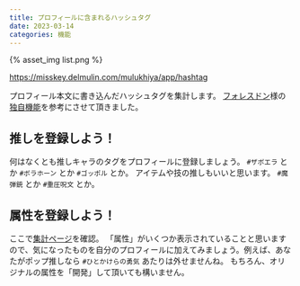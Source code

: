 ```yaml
---
title: プロフィールに含まれるハッシュタグ
date: 2023-03-14
categories: 機能
---
```


{% asset_img list.png %}

https://misskey.delmulin.com/mulukhiya/app/hashtag

プロフィール本文に書き込んだハッシュタグを集計します。
[フォレスドン](https://foresdon.jp/)様の[独自機能](https://foresdon.jp/explore)を参考にさせて頂きました。

## 推しを登録しよう！

何はなくとも推しキャラのタグをプロフィールに登録しましょう。 `#ザボエラ` とか `#ボラホーン` とか `#ゴッポル` とか。
アイテムや技の推しもいいと思います。 `#魔弾銃` とか `#重圧呪文` とか。

## 属性を登録しよう！

ここで[集計ページ](https://misskey.delmulin.com/mulukhiya/app/hashtag)を確認。
「属性」がいくつか表示されていることと思いますので、気になったものを自分のプロフィールに加えてみましょう。例えば、あなたがポップ推しなら `#ひとかけらの勇気` あたりは外せませんね。
もちろん、オリジナルの属性を「開発」して頂いても構いません。
